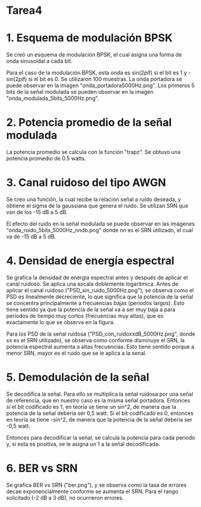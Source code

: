 # Tarea4
# 1. Esquema de modulación BPSK
Se creó un esquema de modulación BPSK, el cual asigna una forma de onda sinusoidal a cada bit.

Para el caso de la modulación BPSK, esta onda es sin(2*pi*f) si el bit es 1 y -sin(2*pi*f) si el bit es 0. Se utilizaron 100 muestras. La onda portadora se puede observar en la imagen "onda_portadora5000Hz.png". Los primeros 5 bits de la señal modulada se pueden observar en la imagen "onda_modulada_5bits_5000Hz.png".

# 2. Potencia promedio de la señal modulada
La potencia promedio se calcula con la función "trapz". Se obtuvo una potencia promedio de 0.5 watts.

# 3. Canal ruidoso del tipo AWGN
Se creo una función, la cual recibe la relación señal a ruido deseada, y obtiene el sigma de la gaussiana que genera el ruido. Se utilizan SRN que van de los -15 dB a 5 dB.

El efecto del ruido en la señal modulada se puede observar en las imágenes "onda_ruido_5bits_5000Hz_nndb.png" donde nn es el SRN utilizado, el cual va de -15 dB a 5 dB.

# 4. Densidad de energía espectral
Se grafica la densidad de energía espectral antes y después de aplicar el canal ruidoso. Se aplica una escala doblemente logarítmica. Antes de aplicar el canal ruidoso ("PSD_sin_ruido_5000Hz.png"), se observa como el PSD es linealmente decreciente, lo que significa que la potencia de la señal se concentra principalmente a frecuencias bajas (periodos largos). Esto tiene sentido ya que la potencia de la señal va a ser muy baja a para periodos de tiempo muy cortos (frecuencias muy altas), que es exactamente lo que se observa en la figura.

Para los PSD de la señal ruidosa ("PSD_con_ruidoxxdB_5000Hz.png", donde xx es el SRN utilizado), se observa como conforme disminuye el SRN, la potencia espectral aumenta a altas frecuencias. Esto tiene sentido porque a menor SRN, mayor es el ruido que se le aplica a la senal. 

# 5. Demodulación de la señal
Se decodifica la señal. Para ello se multiplica la señal ruidosa por una señal de referencia, que en nuestro caso es la misma señal portadora. Entonces si el bit codificado es 1, en teoría se tiene un sin^2, de manera que la potencia de la señal debería ser 0,5 watt. Si el bit codificado es 0, entonces en teoría se tiene -sin^2, de manera que la potencia de la señal debería ser -0,5 watt. 

Entonces para decodificar la señal, se calcula la potencia para cada periodo y, si esta es positiva, se le asigna un 1 a la señal decodificada.

# 6. BER vs SRN
Se grafica BER vs SRN ("ber.png"), y se observa como la tasa de errores decae exponencialmente conforme se aumenta el SRN. Para el rango solicitado (-2 dB a 3 dB), no ocurrieron errores.
